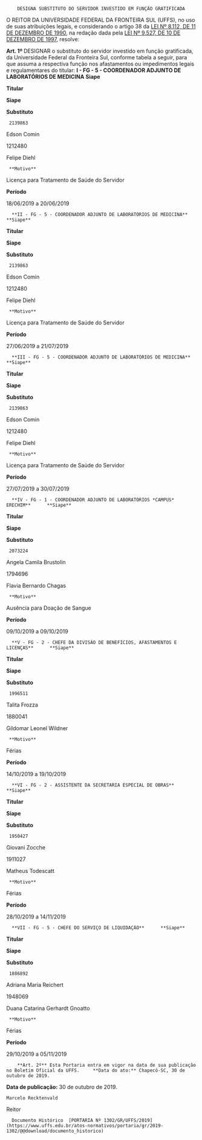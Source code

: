         DESIGNA SUBSTITUTO DO SERVIDOR INVESTIDO EM FUNÇÃO GRATIFICADA  

O REITOR DA UNIVERSIDADE FEDERAL DA FRONTEIRA SUL (UFFS), no uso de suas atribuições legais, e considerando o artigo 38 da [LEI Nº 8.112, DE 11 DE DEZEMBRO DE 1990](http://www.planalto.gov.br/ccivil_03/LEIS/L8112cons.htm), na redação dada pela [LEI Nº 9.527, DE 10 DE DEZEMBRO DE 1997](http://www.planalto.gov.br/ccivil_03/LEIS/L9527.htm), resolve:

  

 **Art. 1º** DESIGNAR o substituto do servidor investido em função gratificada, da Universidade Federal da Fronteira Sul, conforme tabela a seguir, para que assuma a respectiva função nos afastamentos ou impedimentos legais e regulamentares do titular: **I - FG - 5 - COORDENADOR ADJUNTO DE LABORATÓRIOS DE MEDICINA**      **Siape**

   **Titular**

   **Siape**

   **Substituto**

     2139863

   Edson Comin

   1212480

   Felipe Diehl

     **Motivo**

   Licença para Tratamento de Saúde do Servidor

   **Período**

   18/06/2019 a 20/06/2019

      **II - FG - 5 - COORDENADOR ADJUNTO DE LABORATÓRIOS DE MEDICINA**      **Siape**

   **Titular**

   **Siape**

   **Substituto**

     2139863

   Edson Comin

   1212480

   Felipe Diehl

     **Motivo**

   Licença para Tratamento de Saúde do Servidor

   **Período**

   27/06/2019 a 21/07/2019

      **III - FG - 5 - COORDENADOR ADJUNTO DE LABORATÓRIOS DE MEDICINA**      **Siape**

   **Titular**

   **Siape**

   **Substituto**

     2139863

   Edson Comin

   1212480

   Felipe Diehl

     **Motivo**

   Licença para Tratamento de Saúde do Servidor

   **Período**

   27/07/2019 a 30/07/2019

      **IV - FG - 1 - COORDENADOR ADJUNTO DE LABORATÓRIOS *CAMPUS* ERECHIM**      **Siape**

   **Titular**

   **Siape**

   **Substituto**

     2073224

   Angela Camila Brustolin

   1794696

   Flavia Bernardo Chagas

     **Motivo**

   Ausência para Doação de Sangue

   **Período**

   09/10/2019 a 09/10/2019

      **V - FG - 2 - CHEFE DA DIVISÃO DE BENEFÍCIOS, AFASTAMENTOS E LICENÇAS**      **Siape**

   **Titular**

   **Siape**

   **Substituto**

     1996511

   Talita Frozza

   1880041

   Gildomar Leonel Wildner

     **Motivo**

   Férias

   **Período**

   14/10/2019 a 19/10/2019

      **VI - FG - 2 - ASSISTENTE DA SECRETARIA ESPECIAL DE OBRAS**      **Siape**

   **Titular**

   **Siape**

   **Substituto**

     1950427

   Giovani Zocche

   1911027

   Matheus Todescatt

     **Motivo**

   Férias

   **Período**

   28/10/2019 a 14/11/2019

      **VII - FG - 5 - CHEFE DO SERVIÇO DE LIQUIDAÇÃO**      **Siape**

   **Titular**

   **Siape**

   **Substituto**

     1886892

   Adriana Maria Reichert

   1948069

   Duana Catarina Gerhardt Gnoatto

     **Motivo**

   Férias

   **Período**

   29/10/2019 a 05/11/2019

        **Art. 2º** Esta Portaria entra em vigor na data de sua publicação no Boletim Oficial da UFFS.     **Data do ato:** Chapecó-SC, 30 de outubro de 2019.   
 **Data de publicação:**  30 de outubro de 2019. 

    Marcelo Recktenvald   
 Reitor 

      Documento Histórico  [PORTARIA Nº 1302/GR/UFFS/2019](https://www.uffs.edu.br/atos-normativos/portaria/gr/2019-1302/@@download/documento_historico)     
      